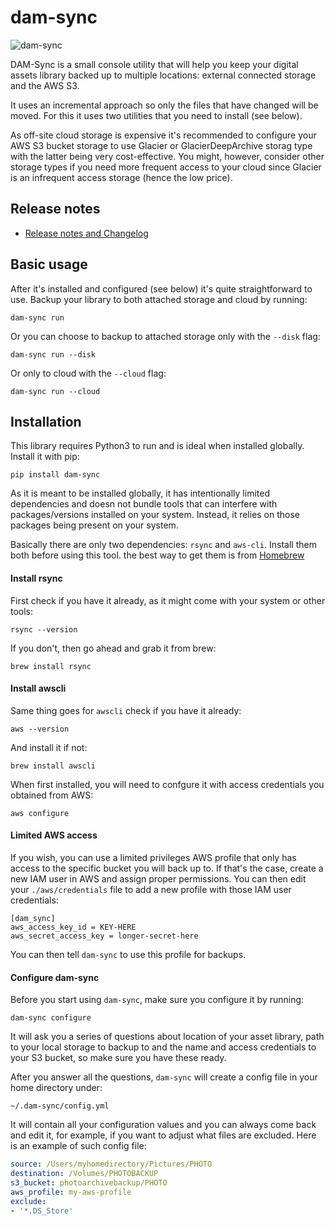 # dam-sync

![dam-sync](https://s3-eu-west-1.amazonaws.com/public-stuff-cdn/suitcase.jpg)

DAM-Sync is a small console utility that will help you keep your digital assets
library backed up to multiple locations: external connected storage and the 
AWS S3. 

It uses an incremental approach so only the files that have changed will be moved. For this it uses two utilities that you need to install (see below).

As off-site cloud storage is expensive it's recommended to configure your AWS S3 bucket storage to use Glacier or GlacierDeepArchive storag type with the latter being very cost-effective. You might, however, consider other storage types if you need more frequent access to your cloud since Glacier is an infrequent access storage (hence the low price).

## Release notes

  * [Release notes and Changelog](docs/changelog.md)


## Basic usage

After it's installed and configured (see below) it's quite straightforward to use. Backup your library to both attached storage and cloud by running:

```
dam-sync run
```

Or you can choose to backup to attached storage only with the `--disk` flag:

```
dam-sync run --disk
```

Or only to cloud with the `--cloud` flag:

```
dam-sync run --cloud
```


## Installation

This library requires Python3 to run and is ideal when installed globally. Install it with pip:

```
pip install dam-sync
```

As it is meant to be installed globally, it has intentionally limited dependencies and doesn not bundle tools that can interfere with packages/versions installed on your system. Instead, it relies on those packages being present on your system.

Basically there are only two dependencies: `rsync` and `aws-cli`. Install them both before using this tool. the best way to get them is from [Homebrew](https://brew.sh/)

#### Install rsync

First check if you have it already, as it might come with your system or other tools:

```
rsync --version
```

If you don't, then go ahead and grab it from brew:


```
brew install rsync

```

#### Install awscli

Same thing goes for `awscli` check if you have it already:

```
aws --version
```

And install it if not:

```
brew install awscli
```

When first installed, you will need to confgure it with access credentials you obtained from AWS:

```
aws configure
```

#### Limited AWS access

If you wish, you can use a limited privileges AWS profile that only has access to the specific bucket you will back up to. If that's the case, create a new IAM user in AWS and assign proper permissions. You can then edit your `./aws/credentials` file to add a new profile with those IAM user credentials:

```
[dam_sync]
aws_access_key_id = KEY-HERE
aws_secret_access_key = longer-secret-here
```

You can then tell `dam-sync` to use this profile for backups.


#### Configure dam-sync

Before you start using `dam-sync`, make sure you configure it by running:

```
dam-sync configure
```

It will ask you a series of questions about location of your asset library, path to your local storage to backup to and the name and access credentials to your S3 bucket, so make sure you have these ready.

After you answer all the questions, `dam-sync` will create a config file in your home directory under:

```
~/.dam-sync/config.yml
```

It will contain all your configuration values and you can always come back and edit it, for example, if you want to adjust what files are excluded. Here is an example of such config file:

```yaml
source: /Users/myhomedirectory/Pictures/PHOTO
destination: /Volumes/PHOTOBACKUP
s3_bucket: photoarchivebackup/PHOTO
aws_profile: my-aws-profile
exclude:
- '*.DS_Store'

```




